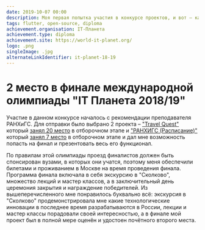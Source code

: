 ```yaml
---
date: 2019-10-07 00:00
description: Моя первая попытка участия в конкурсе проектов, и вот – какой результат. 🎉
tags: flutter, open-source, diploma
achievement.organisation: IT-Планета
achievement.type: diploma
achievement.site: https://world-it-planet.org/
logo: .png
singleImage: .jpg
alternateLinkIdentifier: it-planet-18-19
---
```

# 2 место в финале международной олимпиады "IT Планета 2018/19"


Участие в данном конкурсе началось с рекомендации преподавателя РАНХиГС. Для отправки было выбрано 2 проекта – ["Travel Quest"](https://coolone.ru/projects/travel-quest/) который [занял 20 место](https://world-it-planet.org/check_certs/?CID=351051-147217-62249-41) в отборочном этапе и ["РАНХИГС (Расписание)"](https://coolone.ru/projects/ranepa-timetable/) который [занял 7 место](https://world-it-planet.org/check_certs/?CID=351051-147217-41543-41) в отборочном этапе и дал мне возможность попасть на финал и презентовать весь его функционал.


По правилам этой олимпиады проезд финалистов должен быть спонсирован вузами, в которых они учатся, поэтому меня обеспечили билетами и проживанием в Москве на время проведения финала.
Программа финала включала в себя экскурсию в "Сколково", множество лекций и мастер классов, а в заключительный день церемония закрытия и награждение победителей. Из вышеперечисленного мне понравилось буквально всё: экскурсия в "Сколково" продемонстрировала мне какие технологические инновации в последнее время разрабатываются в России, лекции и мастер классы порадовали своей интересностью, а в финале мой проект был в полной мере оценён и удостоен почётного второго места.
